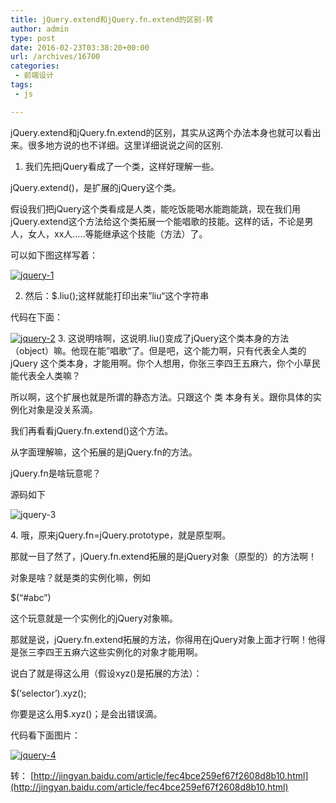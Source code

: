 ```yaml
---
title: jQuery.extend和jQuery.fn.extend的区别-转
author: admin
type: post
date: 2016-02-23T03:38:20+00:00
url: /archives/16700
categories:
 - 前端设计
tags:
 - js

---
```

jQuery.extend和jQuery.fn.extend的区别，其实从这两个办法本身也就可以看出来。很多地方说的也不详细。这里详细说说之间的区别.

1. 我们先把jQuery看成了一个类，这样好理解一些。


jQuery.extend()，是扩展的jQuery这个类。


假设我们把jQuery这个类看成是人类，能吃饭能喝水能跑能跳，现在我们用jQuery.extend这个方法给这个类拓展一个能唱歌的技能。这样的话，不论是男人，女人，xx人…..等能继承这个技能（方法）了。


可以如下图这样写着：

[![jquery-1](https://blogstatic.haohtml.com//uploads/2023/09/jquery-1.png)](http://blog.haohtml.com/wp-content/uploads/2016/02/jquery-1.png)

2. 然后：$.liu();这样就能打印出来”liu“这个字符串


代码在下面：

[![jquery-2](https://blogstatic.haohtml.com//uploads/2023/09/jquery-2.png)](http://blog.haohtml.com/wp-content/uploads/2016/02/jquery-2.png) 3. 这说明啥啊，这说明.liu()变成了jQuery这个类本身的方法（object）嘛。他现在能”唱歌“了。但是吧，这个能力啊，只有代表全人类的 jQuery 这个类本身，才能用啊。你个人想用，你张三李四王五麻六，你个小草民能代表全人类嘛？


所以啊，这个扩展也就是所谓的静态方法。只跟这个 类 本身有关。跟你具体的实例化对象是没关系滴。


我们再看看jQuery.fn.extend()这个方法。


从字面理解嘛，这个拓展的是jQuery.fn的方法。


jQuery.fn是啥玩意呢？


源码如下


![jquery-3](https://blogstatic.haohtml.com//uploads/2023/09/jquery-3.png)

4. 哦，原来jQuery.fn=jQuery.prototype，就是原型啊。


那就一目了然了，jQuery.fn.extend拓展的是jQuery对象（原型的）的方法啊！


对象是啥？就是类的实例化嘛，例如


$(“#abc”)


这个玩意就是一个实例化的jQuery对象嘛。


那就是说，jQuery.fn.extend拓展的方法，你得用在jQuery对象上面才行啊！他得是张三李四王五痳六这些实例化的对象才能用啊。


说白了就是得这么用（假设xyz()是拓展的方法）：


$(‘selector’).xyz();


你要是这么用$.xyz()；是会出错误滴。


代码看下面图片：

[![jquery-4](https://blogstatic.haohtml.com//uploads/2023/09/jquery-4.png)](http://blog.haohtml.com/wp-content/uploads/2016/02/jquery-4.png)

转： [http://jingyan.baidu.com/article/fec4bce259ef67f2608d8b10.html](http://jingyan.baidu.com/article/fec4bce259ef67f2608d8b10.html)